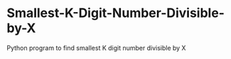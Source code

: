 # Smallest-K-Digit-Number-Divisible-by-X
Python program to find smallest K digit number divisible by X
